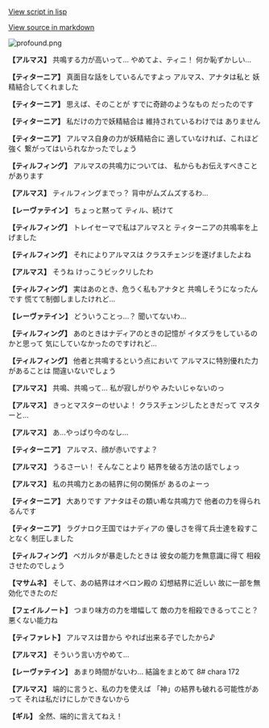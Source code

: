 [View script in lisp](../scripts/101105020.txt)

[View source in markdown](101105020.md)

![profound.png](../images/backgrounds/profound.png)

**【アルマス】**
共鳴する力が高いって…
やめてよ、ティニ！
何か恥ずかしい…

**【ティターニア】**
真面目な話をしているんですよっ
アルマス、アナタは私と
妖精結合してくれました

**【ティターニア】**
思えば、そのことが
すでに奇跡のようなもの
だったのです

**【ティターニア】**
私だけの力で妖精結合は
維持されているわけでは
ありません

**【ティターニア】**
アルマス自身の力が妖精結合に
適していなければ、これほど強く
繋がってはいられなかったでしょう

**【ティルフィング】**
アルマスの共鳴力については、
私からもお伝えすべきことがあります

**【アルマス】**
ティルフィングまでっ？
背中がムズムズするわ…

**【レーヴァテイン】**
ちょっと黙って
ティル、続けて

**【ティルフィング】**
トレイセーマで私はアルマスと
ティターニアの共鳴率を上げました

**【ティルフィング】**
それによりアルマスは
クラスチェンジを遂げましたよね

**【アルマス】**
そうね
けっこうビックリしたわ

**【ティルフィング】**
実はあのとき、危うく私もアナタと
共鳴しそうになったんです
慌てて制御しましたけれど…

**【レーヴァテイン】**
どういうことっ…？
聞いてないわ…

**【ティルフィング】**
あのときはナディアのときの記憶が
イタズラをしているのかと思って
気にしていなかったのですけれど…

**【ティルフィング】**
他者と共鳴するという点において
アルマスに特別優れた力があることは
間違いないでしょう

**【アルマス】**
共鳴、共鳴って…
私が寂しがりや
みたいじゃないのっ

**【アルマス】**
きっとマスターのせいよ！
クラスチェンジしたときだって
マスターと…

**【アルマス】**
あ…やっぱり今のなし…

**【ティターニア】**
アルマス、顔が赤いですよ？

**【アルマス】**
うるさーい！
そんなことより
結界を破る方法の話でしょっ

**【アルマス】**
私の共鳴力とあの結界に何の関係が
あるのよーっ

**【ティターニア】**
大ありです
アナタはその類い希な共鳴力で
他者の力を得られるんです

**【ティターニア】**
ラグナロク王国ではナディアの
優しさを得て兵士達を殺すことなく
制圧しました

**【ティルフィング】**
ベガルタが暴走したときは
彼女の能力を無意識に得て
相殺させたのでしょう

**【マサムネ】**
そして、あの結界はオベロン殿の
幻想結界に近しい
故に一部を無効化できたのだ

**【フェイルノート】**
つまり味方の力を増幅して
敵の力を相殺できるってこと？
悪くない能力ね

**【ティファレト】**
アルマスは昔から
やれば出来る子でしたから♪

**【アルマス】**
そういう言い方やめて…

**【レーヴァテイン】**
あまり時間がないわ…
結論をまとめて
8# chara 172

**【アルマス】**
端的に言うと、私の力を使えば
「神」の結界も破れる可能性があって
それは私だけにしかできないから

**【ギル】**
全然、端的に言えてねえ！
